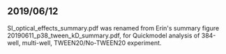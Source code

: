 ## 2019/06/12

SI_optical_effects_summary.pdf was renamed from Erin's summary figure 20190611_p38_tween_kD_summary.pdf, for Quickmodel analysis of 384-well, multi-well, TWEEN20/No-TWEEN20 experiment.

